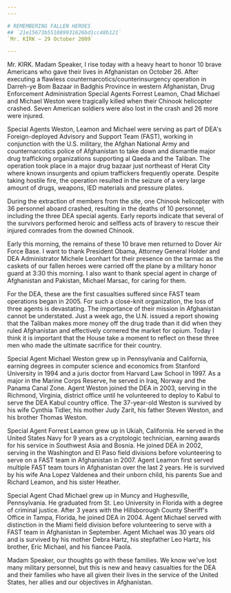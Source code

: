 ```yaml
---
---

# REMEMBERING FALLEN HEROES
## `21e15673b551089931626bd1cc48b121`
`Mr. KIRK — 29 October 2009`

---
```



Mr. KIRK. Madam Speaker, I rise today with a heavy heart to honor 10 
brave Americans who gave their lives in Afghanistan on October 26. 
After executing a flawless counternarcotics/counterinsurgency operation 
in Darreh-ye Bom Bazaar in Badghis Province in western Afghanistan, 
Drug Enforcement Administration Special Agents Forrest Leamon, Chad 
Michael and Michael Weston were tragically killed when their Chinook 
helicopter crashed. Seven American soldiers were also lost in the crash 
and 26 more were injured.

Special Agents Weston, Leamon and Michael were serving as part of 
DEA's Foreign-deployed Advisory and Support Team (FAST), working in 
conjunction with the U.S. military, the Afghan National Army and 
counternarcotics police of Afghanistan to take down and dismantle major 
drug trafficking organizations supporting al Qaeda and the Taliban. The 
operation took place in a major drug bazaar just northeast of Herat 
City where known insurgents and opium traffickers frequently operate. 
Despite taking hostile fire, the operation resulted in the seizure of a 
very large amount of drugs, weapons, IED materials and pressure plates.

During the extraction of members from the site, one Chinook 
helicopter with 36 personnel aboard crashed, resulting in the deaths of 
10 personnel, including the three DEA special agents. Early reports 
indicate that several of the survivors performed heroic and selfless 
acts of bravery to rescue their injured comrades from the downed 
Chinook.

Early this morning, the remains of these 10 brave men returned to 
Dover Air Force Base. I want to thank President Obama, Attorney General 
Holder and DEA Administrator Michele Leonhart for their presence on the 
tarmac as the caskets of our fallen heroes were carried off the plane 
by a military honor guard at 3:30 this morning. I also want to thank 
special agent in charge of Afghanistan and Pakistan, Michael Marsac, 
for caring for them.

For the DEA, these are the first casualties suffered since FAST team 
operations began in 2005. For such a close-knit organization, the loss 
of three agents is devastating. The importance of their mission in 
Afghanistan cannot be understated. Just a week ago, the U.N. issued a 
report showing that the Taliban makes more money off the drug trade 
than it did when they ruled Afghanistan and effectively cornered the 
market for opium. Today I think it is important that the House take a 
moment to reflect on these three men who made the ultimate sacrifice 
for their country.

Special Agent Michael Weston grew up in Pennsylvania and California, 
earning degrees in computer science and economics from Stanford 
University in 1994 and a juris doctor from Harvard Law School in 1997. 
As a major in the Marine Corps Reserve, he served in Iraq, Norway and 
the Panama Canal Zone. Agent Weston joined the DEA in 2003, serving in 
the Richmond, Virginia, district office until he volunteered to deploy 
to Kabul to serve the DEA Kabul country office. The 37-year-old Weston 
is survived by his wife Cynthia Tidler, his mother Judy Zarit, his 
father Steven Weston, and his brother Thomas Weston.

Special Agent Forrest Leamon grew up in Ukiah, California. He served 
in the United States Navy for 9 years as a cryptologic technician, 
earning awards for his service in Southwest Asia and Bosnia. He joined 
DEA in 2002, serving in the Washington and El Paso field divisions 
before volunteering to serve on a FAST team in Afghanistan in 2007. 
Agent Leamon first served multiple FAST team tours in Afghanistan over 
the last 2 years. He is survived by his wife Ana Lopez Valdenea and 
their unborn child, his parents Sue and Richard Leamon, and his sister 
Heather.

Special Agent Chad Michael grew up in Muncy and Hughesville, 
Pennsylvania. He graduated from St. Leo University in Florida with a 
degree of criminal justice. After 3 years with the Hillsborough County 
Sheriff's Office in Tampa, Florida, he joined DEA in 2004. Agent 
Michael served with distinction in the Miami field division before 
volunteering to serve with a FAST team in Afghanistan in September. 
Agent Michael was 30 years old and is survived by his mother Debra 
Hartz, his stepfather Leo Hartz, his brother, Eric Michael, and his 
fiancee Paola.

Madam Speaker, our thoughts go with these families. We know we've 
lost many military personnel, but this is new and heavy casualties for 
the DEA and their families who have all given their lives in the 
service of the United States, her allies and our objectives in 
Afghanistan.
